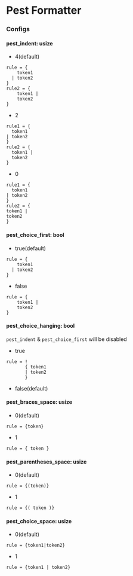 Pest Formatter
==============



### Configs

#### pest_indent: usize

- 4(default)

```pest
rule = {
	token1
  | token2
}
rule2 = {
	token1 |
    token2
}
```

- 2

```pest
rule1 = {
  token1
| token2
}
rule2 = {
  token1 |
  token2
}
```

- 0

```pest
rule1 = {
  token1
| token2
}
rule2 = {
token1 |
token2
}
```

#### pest_choice_first: bool

- true(default)

```pest
rule = {
	token1
  | token2
}
```

- false

```pest
rule = {
	token1 |
    token2
}
```

#### pest_choice_hanging: bool

`pest_indent` & `pest_choice_first` will be disabled

- true

```pest
rule = !
       { token1
       | token2
       }
```

- false(default)

#### pest_braces_space: usize

- 0(default)

```pest
rule = {token}
```

- 1

```pest
rule = { token }
```

#### pest_parentheses_space: usize

- 0(default)

```pest
rule = {(token)}
```

- 1

```pest
rule = {( token )}
```


#### pest_choice_space: usize

- 0(default)

```pest
rule = {token1|token2}
```

- 1

```pest
rule = {token1 | token2}
```
